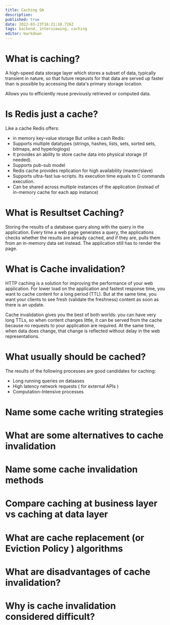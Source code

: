 ```yaml
---
title: Caching QA
description: 
published: true
date: 2022-03-23T16:21:18.726Z
tags: backend, interviewing, caching
editor: markdown
---
```


# What is caching?
A high-speed data storage layer which stores a subset of data, typically transient in nature, so that future reqeusts for that data are served up faster than is possible by accessing the data's primary storage location. 

Allows you to efficiently reuse previously retrieved or computed data.

# Is Redis just a cache?
Like a cache Redis offers:
- in memory key-value storage
But unlike a cash Redis:
- Supports multiple datatypes (strings, hashes, lists, sets, sorted sets, bitmaps, and hyperloglogs)
- It provides an ability to store cache data into physical storage (if needed).
- Supports pub-sub model
- Redis cache provides replication for high availability (master/slave)
- Supports ultra-fast lua-scripts. Its execution time equals to C commands execution.
- Can be shared across multiple instances of the application (instead of in-memory cache for each app instance)

# What is Resultset Caching?
Storing the results of a database query along with the query in the application. Every time a web page generates a query, the applications checks whether the results are already cached, and if they are, pulls them from an in-memory data set instead. The application still has to render the page.

# What is Cache invalidation?
HTTP caching is a solution for improving the performance of your web application. For lower load on the application and fastest response time, you want to cache content for a long period (TTL). But at the same time, you want your clients to see fresh (validate the freshness) content as soon as there is an update.

Cache invalidation gives you the best of both worlds: you can have very long TTLs, so when content changes little, it can be served from the cache because no requests to your application are required. At the same time, when data does change, that change is reflected without delay in the web representations.

# What usually should be cached?
The results of the following processes are good candidates for caching:
- Long running queries on dataases
- High latency network requests ( for external APIs )
- Computation-Intensive processes

# Name some cache writing strategies

# What are some alternatives to cache invalidation

# Name some cache invalidation methods

# Compare caching at business layer vs caching at data layer

# What are cache replacement (or Eviction Policy ) algorithms

# What are disadvantages of cache invalidation?

# Why is cache invalidation considered difficult?